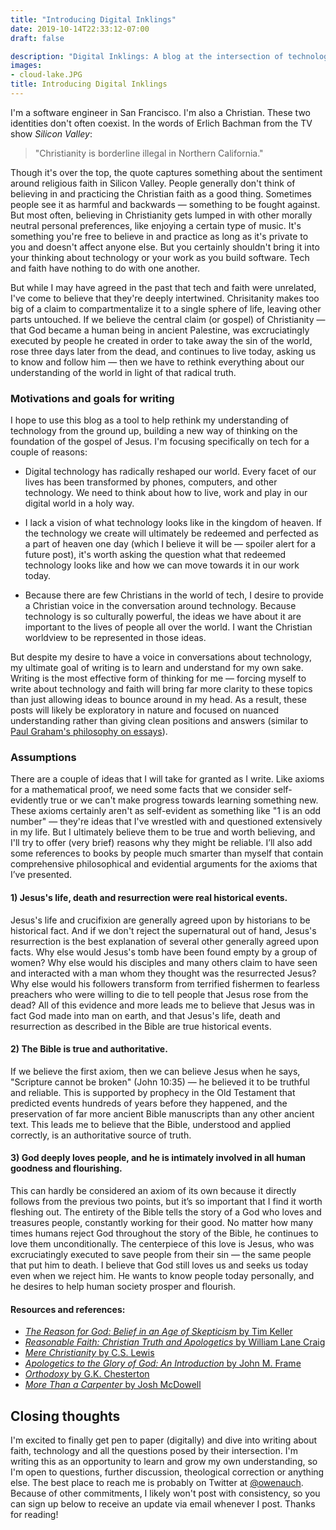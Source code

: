 ```yaml
---
title: "Introducing Digital Inklings"
date: 2019-10-14T22:33:12-07:00
draft: false

description: "Digital Inklings: A blog at the intersection of technology and faith."
images:
- cloud-lake.JPG
title: Introducing Digital Inklings
---
```

I'm a software engineer in San Francisco. I'm also a Christian. These two identities don't often coexist. In the words of Erlich Bachman from the TV show *Silicon Valley*:

> "Christianity is borderline illegal in Northern California."

Though it's over the top, the quote captures something about the sentiment around religious faith in Silicon Valley. People generally don't think of believing in and practicing the Christian faith as a good thing. Sometimes people see it as harmful and backwards — something to be fought against. But most often, believing in Christianity gets lumped in with other morally neutral personal preferences, like enjoying a certain type of music. It's something you're free to believe in and practice as long as it's private to you and doesn't affect anyone else. But you certainly shouldn't bring it into your thinking about technology or your work as you build software. Tech and faith have nothing to do with one another.

But while I may have agreed in the past that tech and faith were unrelated, I've come to believe that they're deeply intertwined. Chrisitanity makes too big of a claim to compartmentalize it to a single sphere of life, leaving other parts untouched. If we believe the central claim (or gospel) of Christianity — that God became a human being in ancient Palestine, was excruciatingly executed by people he created in order to take away the sin of the world, rose three days later from the dead, and continues to live today, asking us to know and follow him — then we have to rethink everything about our understanding of the world in light of that radical truth.

### Motivations and goals for writing

I hope to use this blog as a tool to help rethink my understanding of technology from the ground up, building a new way of thinking on the foundation of the gospel of Jesus. I'm focusing specifically on tech for a couple of reasons:

* Digital technology has radically reshaped our world. Every facet of our lives has been transformed by phones, computers, and other technology. We need to think about how to live, work and play in our digital world in a holy way.

* I lack a vision of what technology looks like in the kingdom of heaven. If the technology we create will ultimately be redeemed and perfected as a part of heaven one day (which I believe it will be — spoiler alert for a future post), it's worth asking the question what that redeemed technology looks like and how we can move towards it in our work today.

* Because there are few Christians in the world of tech, I desire to provide a Christian voice in the conversation around technology. Because technology is so culturally powerful, the ideas we have about it are important to the lives of people all over the world. I want the Christian worldview to be represented in those ideas.

But despite my desire to have a voice in conversations about technology, my ultimate goal of writing is to learn and understand for my own sake. Writing is the most effective form of thinking for me — forcing myself to write about technology and faith will bring far more clarity to these topics than just allowing ideas to bounce around in my head. As a result, these posts will likely be exploratory in nature and focused on nuanced understanding rather than giving clean positions and answers (similar to [Paul Graham's philosophy on essays](http://www.paulgraham.com/essay.html)).

### Assumptions

There are a couple of ideas that I will take for granted as I write. Like axioms for a mathematical proof, we need some facts that we consider self-evidently true or we can't make progress towards learning something new. These axioms certainly aren't as self-evident as something like "1 is an odd number" — they're ideas that I've wrestled with and questioned extensively in my life. But I ultimately believe them to be true and worth believing, and I'll try to offer (very brief) reasons why they might be reliable. I’ll also add some references to books by people much smarter than myself that contain comprehensive philosophical and evidential arguments for the axioms that I’ve presented.

#### 1) Jesus's life, death and resurrection were real historical events.
Jesus's life and crucifixion are generally agreed upon by historians to be historical fact. And if we don't reject the supernatural out of hand, Jesus's resurrection is the best explanation of several other generally agreed upon facts. Why else would Jesus's tomb have been found empty by a group of women? Why else would his disciples and many others claim to have seen and interacted with a man whom they thought was the resurrected Jesus? Why else would his followers transform from terrified fishermen to fearless preachers who were willing to die to tell people that Jesus rose from the dead? All of this evidence and more leads me to believe that Jesus was in fact God made into man on earth, and that Jesus's life, death and resurrection as described in the Bible are true historical events.
#### 2) The Bible is true and authoritative.
If we believe the first axiom, then we can believe Jesus when he says, "Scripture cannot be broken" (John 10:35) — he believed it to be truthful and reliable. This is supported by prophecy in the Old Testament that predicted events hundreds of years before they happened, and the preservation of far more ancient Bible manuscripts than any other ancient text. This leads me to believe that the Bible, understood and applied correctly, is an authoritative source of truth.
#### 3) God deeply loves people, and he is intimately involved in all human goodness and flourishing.
This can hardly be considered an axiom of its own because it directly follows from the previous two points, but it’s so important that I find it worth fleshing out. The entirety of the Bible tells the story of a God who loves and treasures people, constantly working for their good. No matter how many times humans reject God throughout the story of the Bible, he continues to love them unconditionally. The centerpiece of this love is Jesus, who was excruciatingly executed to save people from their sin — the same people that put him to death. I believe that God still loves us and seeks us today even when we reject him. He wants to know people today personally, and he desires to help human society prosper and flourish.
#### Resources and references:
* [*The Reason for God: Belief in an Age of Skepticism* by Tim Keller](https://www.amazon.com/Reason-God-Belief-Age-Skepticism/dp/1594483493)
* [*Reasonable Faith: Christian Truth and Apologetics* by William Lane Craig](https://www.amazon.com/Reasonable-Faith-Christian-Truth-Apologetics/dp/1433501155/ref=sr_1_1?crid=27L6DNXZG7IXV&keywords=reasonable+faith+william+lane+craig&qid=1570783622&s=books&sprefix=reasonable+faith%2Cstripbooks%2C204&sr=1-1)
* [*Mere Christianity* by C.S. Lewis](https://www.amazon.com/Mere-Christianity-C-S-Lewis/dp/0060652926)
* [*Apologetics to the Glory of God: An Introduction* by John M. Frame](https://www.amazon.com/Apologetics-Glory-God-John-Frame/dp/0875522432)
* [*Orthodoxy* by G.K. Chesterton](https://www.amazon.com/Orthodoxy-Gilbert-Keith-Chesterton/dp/1090834365/ref=sr_1_1_sspa?crid=18UG58J63IBRS&keywords=orthodoxy+chesterton&qid=1570783730&s=books&sprefix=orthodoxy%2Cstripbooks%2C206&sr=1-1-spons&psc=1&spLa=ZW5jcnlwdGVkUXVhbGlmaWVyPUEzQkhMUk1NQUFQOEMxJmVuY3J5cHRlZElkPUEwNDg4NzE4MTdBRk9OMVRGMTdKSSZlbmNyeXB0ZWRBZElkPUEwMTY1MTcxMVlHQVRHNDZDVE0ySCZ3aWRnZXROYW1lPXNwX2F0ZiZhY3Rpb249Y2xpY2tSZWRpcmVjdCZkb05vdExvZ0NsaWNrPXRydWU=)
* [*More Than a Carpenter* by Josh McDowell](https://www.amazon.com/More-Than-Carpenter-Josh-McDowell/dp/1414326270/ref=sr_1_1?crid=1AT28XMAAC7VN&keywords=more+than+a+carpenter+mcdowell&qid=1570783781&s=books&sprefix=more+than+a+%2Cstripbooks%2C208&sr=1-1)

## Closing thoughts
I'm excited to finally get pen to paper (digitally) and dive into writing about faith, technology and all the questions posed by their intersection. I'm writing this as an opportunity to learn and grow my own understanding, so I'm open to questions, further discussion, theological correction or anything else. The best place to reach me is probably on Twitter at [@owenauch](https://twitter.com/owenauch). Because of other commitments, I likely won't post with consistency, so you can sign up below to receive an update via email whenever I post. Thanks for reading!


  
